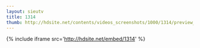 ```yaml
---
layout: sieutv
title: 1314
thumb: http://hdsite.net/contents/videos_screenshots/1000/1314/preview_360p.mp4.jpg
---
```

{% include iframe src='http://hdsite.net/embed/1314' %}
 
